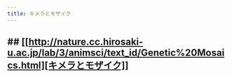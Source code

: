 ```yaml
---
title: キメラとモザイク
---
```


## ## [[http://nature.cc.hirosaki-u.ac.jp/lab/3/animsci/text_id/Genetic%20Mosaics.html][キメラとモザイク]]
